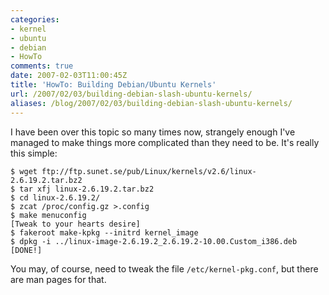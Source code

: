 ```yaml
---
categories:
- kernel
- ubuntu
- debian
- HowTo
comments: true
date: 2007-02-03T11:00:45Z
title: 'HowTo: Building Debian/Ubuntu Kernels'
url: /2007/02/03/building-debian-slash-ubuntu-kernels/
aliases: /blog/2007/02/03/building-debian-slash-ubuntu-kernels/
---
```


I have been over this topic so many times now, strangely enough I've
managed to make things more complicated than they need to be.  It's
really this simple:

```
$ wget ftp://ftp.sunet.se/pub/Linux/kernels/v2.6/linux-2.6.19.2.tar.bz2
$ tar xfj linux-2.6.19.2.tar.bz2
$ cd linux-2.6.19.2/
$ zcat /proc/config.gz >.config
$ make menuconfig
[Tweak to your hearts desire]
$ fakeroot make-kpkg --initrd kernel_image
$ dpkg -i ../linux-image-2.6.19.2_2.6.19.2-10.00.Custom_i386.deb
[DONE!]
```

You may, of course, need to tweak the file `/etc/kernel-pkg.conf`, but
there are man pages for that.
